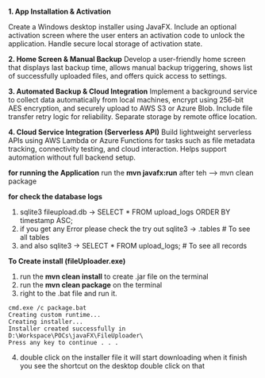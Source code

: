 **1. App Installation & Activation**

Create a Windows desktop installer using JavaFX. Include an optional activation screen where the user enters an activation code to unlock the application. Handle secure local storage of activation state.

**2. Home Screen & Manual Backup**
Develop a user-friendly home screen that displays last backup time, allows manual backup triggering, shows list of successfully uploaded files, and offers quick access to settings.

**3. Automated Backup & Cloud Integration**
Implement a background service to collect data automatically from local machines, encrypt using 256-bit AES encryption, and securely upload to AWS S3 or Azure Blob. Include file transfer retry logic for reliability. Separate storage by remote office location.


**4. Cloud Service Integration (Serverless API)**
Build lightweight serverless APIs using AWS Lambda or Azure Functions for tasks such as file metadata tracking, connectivity testing, and cloud interaction. Helps support automation without full backend setup.

**for running the Application**
run the **mvn javafx:run** after teh --> mvn clean package

**for check the database logs**
1. sqlite3 fileupload.db -> SELECT * FROM upload_logs ORDER BY timestamp ASC;
2. if you get any Error please check the try out sqlite3 -> .tables  # To see all tables
3. and also sqlite3 -> SELECT * FROM upload_logs;  # To see all records

**To Create install (fileUploader.exe)**

1. run the **mvn clean install** to create .jar file on the terminal
2. run the **mvn clean package** on the terminal
3. right to the .bat file and run it.

```
cmd.exe /c package.bat
Creating custom runtime...
Creating installer...
Installer created successfully in D:\Workspace\POCs\javaFX\FileUploader\
Press any key to continue . . .
```
4. double click on the installer file it will start downloading when it finish you see the shortcut on the desktop double click on that
